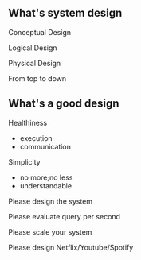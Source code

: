 ## What's system design

Conceptual Design

Logical Design

Physical Design

From top to down

## What's a good design

Healthiness

* execution
* communication

Simplicity

* no more;no less
* understandable

Please design the system

Please evaluate query per second

Please scale your system



Please design Netflix/Youtube/Spotify




